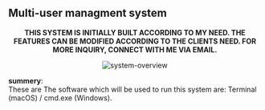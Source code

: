 <h2>Multi-user managment system</h2>
<p align="center"><strong>THIS SYSTEM IS INITIALLY BUILT ACCORDING TO MY NEED. THE FEATURES CAN BE MODIFIED ACCORDING TO THE CLIENTS NEED. FOR MORE INQUIRY, CONNECT WITH ME VIA EMAIL.</strong></p>
<div align="center"><img href="asset/mums.jpg" alt="system-overview"></div>
<p><strong>summery</strong>:<br/>These are
The software which will be used to run this system are: Terminal (macOS) / cmd.exe (Windows).</p>
